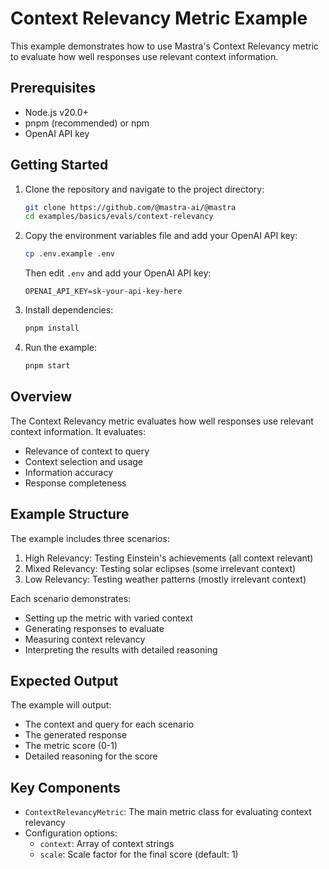 # Context Relevancy Metric Example

This example demonstrates how to use Mastra's Context Relevancy metric to evaluate how well responses use relevant context information.

## Prerequisites

- Node.js v20.0+
- pnpm (recommended) or npm
- OpenAI API key

## Getting Started

1. Clone the repository and navigate to the project directory:

   ```bash
   git clone https://github.com/@mastra-ai/@mastra
   cd examples/basics/evals/context-relevancy
   ```

2. Copy the environment variables file and add your OpenAI API key:

   ```bash
   cp .env.example .env
   ```

   Then edit `.env` and add your OpenAI API key:

   ```env
   OPENAI_API_KEY=sk-your-api-key-here
   ```

3. Install dependencies:

   ```bash
   pnpm install
   ```

4. Run the example:

   ```bash
   pnpm start
   ```

## Overview

The Context Relevancy metric evaluates how well responses use relevant context information. It evaluates:

- Relevance of context to query
- Context selection and usage
- Information accuracy
- Response completeness

## Example Structure

The example includes three scenarios:

1. High Relevancy: Testing Einstein's achievements (all context relevant)
2. Mixed Relevancy: Testing solar eclipses (some irrelevant context)
3. Low Relevancy: Testing weather patterns (mostly irrelevant context)

Each scenario demonstrates:

- Setting up the metric with varied context
- Generating responses to evaluate
- Measuring context relevancy
- Interpreting the results with detailed reasoning

## Expected Output

The example will output:

- The context and query for each scenario
- The generated response
- The metric score (0-1)
- Detailed reasoning for the score

## Key Components

- `ContextRelevancyMetric`: The main metric class for evaluating context relevancy
- Configuration options:
  - `context`: Array of context strings
  - `scale`: Scale factor for the final score (default: 1)
